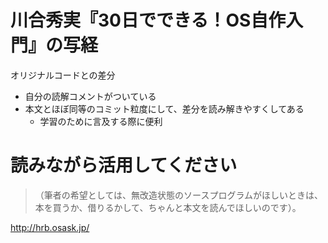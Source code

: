 # 川合秀実『30日でできる！OS自作入門』の写経

オリジナルコードとの差分
- 自分の読解コメントがついている
- 本文とほぼ同等のコミット粒度にして、差分を読み解きやすくしてある
  - 学習のために言及する際に便利

# 読みながら活用してください
>（筆者の希望としては、無改造状態のソースプログラムがほしいときは、本を買うか、借りるかして、ちゃんと本文を読んでほしいのです）。

http://hrb.osask.jp/
